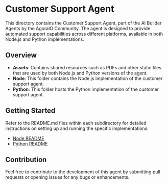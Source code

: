 # Customer Support Agent

This directory contains the Customer Support Agent, part of the AI Builder Agents by the AgoraIO Community. The agent is designed to provide automated support capabilities across different platforms, available in both Node.js and Python implementations.

## Overview

- **Assets**: Contains shared resources such as PDFs and other static files that are used by both Node.js and Python versions of the agent.
- **Node**: This folder contains the Node.js implementation of the customer support agent.
- **Python**: This folder hosts the Python implementation of the customer support agent.

## Getting Started

Refer to the README.md files within each subdirectory for detailed instructions on setting up and running the specific implementations:

- [Node README](node/README.md)
- [Python README](python/README.md)

## Contribution

Feel free to contribute to the development of this agent by submitting pull requests or opening issues for any bugs or enhancements.
